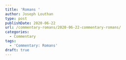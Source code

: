 ```yaml
---
title: 'Romans '
author: Joseph Louthan
type: post
publishDate: 2020-06-22
url: /commentary-romans/2020-06-22-commentary-romans/
categories:
  - Commentary
tags:
  - 'Commentary: Romans'
draft: true
---
```

